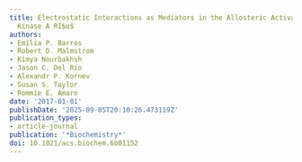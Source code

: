 ```yaml
---
title: Electrostatic Interactions as Mediators in the Allosteric Activation of Protein
  Kinase A RI$α$
authors:
- Emília P. Barros
- Robert D. Malmstrom
- Kimya Nourbakhsh
- Jason C. Del Rio
- Alexandr P. Kornev
- Susan S. Taylor
- Rommie E. Amaro
date: '2017-01-01'
publishDate: '2025-09-05T20:10:26.473119Z'
publication_types:
- article-journal
publication: '*Biochemistry*'
doi: 10.1021/acs.biochem.6b01152
---
```

